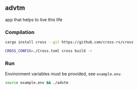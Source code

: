 ## advtm
app that helps to live this life

### Compilation
```bash
cargo install cross --git https://github.com/cross-rs/cross
```
```bash
CROSS_CONFIG=./Cross.toml cross build -r
```

### Run
Environment variables must be provided, see `example.env`.
```bash
source example.env && ./advtm
```